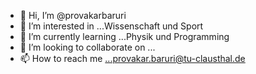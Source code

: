 - 👋 Hi, I’m @provakarbaruri
- 👀 I’m interested in ...Wissenschaft und Sport
- 🌱 I’m currently learning ...Physik und Programming
- 💞️ I’m looking to collaborate on ...
- 📫 How to reach me ...provakar.baruri@tu-clausthal.de

<!---
provakarbaruri/provakarbaruri is a ✨ special ✨ repository because its `README.md` (this file) appears on your GitHub profile.
You can click the Preview link to take a look at your changes.
--->
